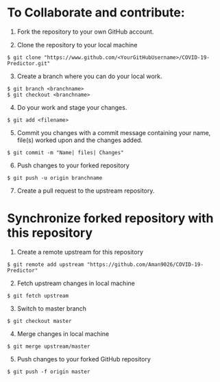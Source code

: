
# To Collaborate and contribute:

1. Fork the repository to your own GitHub account.

2. Clone the repository to your local machine
```
$ git clone "https://www.github.com/<YourGitHubUsername>/COVID-19-Predictor.git"
```
3. Create a branch where you can do your local work.

```
$ git branch <branchname>
$ git checkout <branchname>
```

4. Do your work and stage your changes.
```
$ git add <filename>
```

5. Commit you changes with a commit message containing your name, file(s) worked upon and the changes added.
```
$ git commit -m "Name| files| Changes"
```

6. Push changes to your forked repository
```
$ git push -u origin branchname
```
7. Create a pull request to the upstream repository.

# Synchronize forked repository with this repository

1. Create a remote upstream for this repository
```
$ git remote add upstream "https://github.com/Aman9026/COVID-19-Predictor"
```

2. Fetch upstream changes in local machine
```
$ git fetch upstream
```

3. Switch to master branch
```
$ git checkout master
```

4. Merge changes in local machine
```
$ git merge upstream/master
```

5. Push changes to your forked GitHub repository
```
$ git push -f origin master
